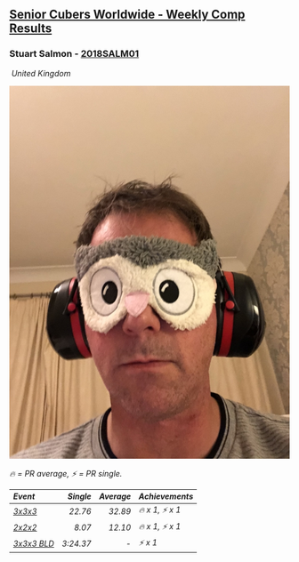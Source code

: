 <style>table {white-space: nowrap;}</style>
<link rel="stylesheet" type="text/css" href="/scw-comp/css/flags.css" />

## [Senior Cubers Worldwide - Weekly Comp Results](/scw-comp/results/)
### Stuart Salmon - [2018SALM01](https://www.worldcubeassociation.org/persons/2018SALM01)

<i class="flag flag-GB" />&nbsp;United Kingdom

![Stuart Salmon](1549884124.jpg)

<span style="white-space: nowrap;">🔥 = PR average</span>, <span style="white-space: nowrap;">⚡ = PR single</span>.

| Event | Single | Average | Achievements|
| :-- | --: | --: | :-- |
| [3x3x3](333.md) | 22.76 | 32.89 | 🔥 x 1, ⚡ x 1 |
| [2x2x2](222.md) | 8.07 | 12.10 | 🔥 x 1, ⚡ x 1 |
| [3x3x3 BLD](333bf.md) | 3:24.37 | - | ⚡ x 1 |

<!-- Global site tag (gtag.js) - Google Analytics -->
<script async src="https://www.googletagmanager.com/gtag/js?id=UA-86348435-3"></script>
<script>window.dataLayer = window.dataLayer || []; function gtag() {dataLayer.push(arguments);} gtag('js', new Date()); gtag('config', 'UA-86348435-3');</script>
